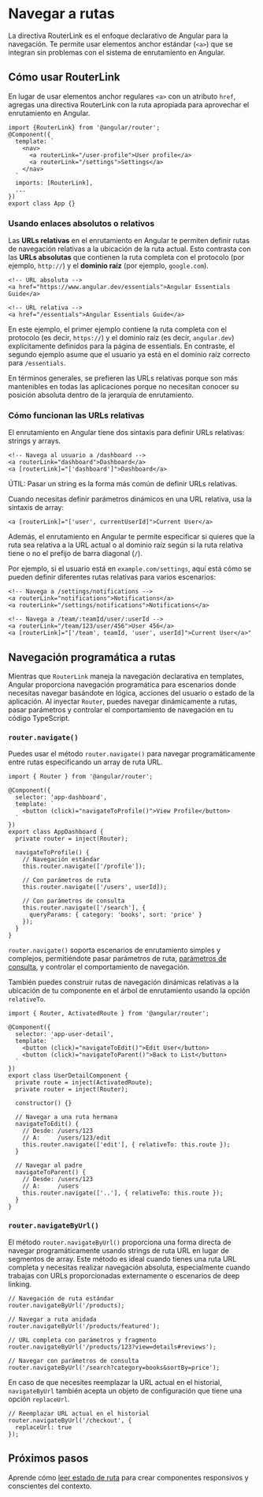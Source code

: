 # Navegar a rutas

La directiva RouterLink es el enfoque declarativo de Angular para la navegación. Te permite usar elementos anchor estándar (`<a>`) que se integran sin problemas con el sistema de enrutamiento en Angular.

## Cómo usar RouterLink

En lugar de usar elementos anchor regulares `<a>` con un atributo `href`, agregas una directiva RouterLink con la ruta apropiada para aprovechar el enrutamiento en Angular.
```angular-ts
import {RouterLink} from '@angular/router';
@Component({
  template: `
    <nav>
      <a routerLink="/user-profile">User profile</a>
      <a routerLink="/settings">Settings</a>
    </nav>
  `
  imports: [RouterLink],
  ...
})
export class App {}
```

### Usando enlaces absolutos o relativos

Las **URLs relativas** en el enrutamiento en Angular te permiten definir rutas de navegación relativas a la ubicación de la ruta actual. Esto contrasta con las **URLs absolutas** que contienen la ruta completa con el protocolo (por ejemplo, `http://`) y el **dominio raíz** (por ejemplo, `google.com`).

```angular-html
<!-- URL absoluta -->
<a href="https://www.angular.dev/essentials">Angular Essentials Guide</a>

<!-- URL relativa -->
<a href="/essentials">Angular Essentials Guide</a>
```

En este ejemplo, el primer ejemplo contiene la ruta completa con el protocolo (es decir, `https://`) y el dominio raíz (es decir, `angular.dev`) explícitamente definidos para la página de essentials. En contraste, el segundo ejemplo asume que el usuario ya está en el dominio raíz correcto para `/essentials`.

En términos generales, se prefieren las URLs relativas porque son más mantenibles en todas las aplicaciones porque no necesitan conocer su posición absoluta dentro de la jerarquía de enrutamiento.

### Cómo funcionan las URLs relativas

El enrutamiento en Angular tiene dos sintaxis para definir URLs relativas: strings y arrays.

```angular-html
<!-- Navega al usuario a /dashboard -->
<a routerLink="dashboard">Dashboard</a>
<a [routerLink]="['dashboard']">Dashboard</a>
```

ÚTIL: Pasar un string es la forma más común de definir URLs relativas.

Cuando necesitas definir parámetros dinámicos en una URL relativa, usa la sintaxis de array:

```angular-html
<a [routerLink]="['user', currentUserId]">Current User</a>
```

Además, el enrutamiento en Angular te permite especificar si quieres que la ruta sea relativa a la URL actual o al dominio raíz según si la ruta relativa tiene o no el prefijo de barra diagonal (`/`).

Por ejemplo, si el usuario está en `example.com/settings`, aquí está cómo se pueden definir diferentes rutas relativas para varios escenarios:

```angular-html
<!-- Navega a /settings/notifications -->
<a routerLink="notifications">Notifications</a>
<a routerLink="/settings/notifications">Notifications</a>

<!-- Navega a /team/:teamId/user/:userId -->
<a routerLink="/team/123/user/456">User 456</a>
<a [routerLink]="['/team', teamId, 'user', userId]">Current User</a>"
```

## Navegación programática a rutas

Mientras que `RouterLink` maneja la navegación declarativa en templates, Angular proporciona navegación programática para escenarios donde necesitas navegar basándote en lógica, acciones del usuario o estado de la aplicación. Al inyectar `Router`, puedes navegar dinámicamente a rutas, pasar parámetros y controlar el comportamiento de navegación en tu código TypeScript.

### `router.navigate()`

Puedes usar el método `router.navigate()` para navegar programáticamente entre rutas especificando un array de ruta URL.

```angular-ts
import { Router } from '@angular/router';

@Component({
  selector: 'app-dashboard',
  template: `
    <button (click)="navigateToProfile()">View Profile</button>
  `
})
export class AppDashboard {
  private router = inject(Router);

  navigateToProfile() {
    // Navegación estándar
    this.router.navigate(['/profile']);

    // Con parámetros de ruta
    this.router.navigate(['/users', userId]);

    // Con parámetros de consulta
    this.router.navigate(['/search'], {
      queryParams: { category: 'books', sort: 'price' }
    });
  }
}
```

`router.navigate()` soporta escenarios de enrutamiento simples y complejos, permitiéndote pasar parámetros de ruta, [parámetros de consulta](/guide/routing/read-route-state#query-parameters), y controlar el comportamiento de navegación.

También puedes construir rutas de navegación dinámicas relativas a la ubicación de tu componente en el árbol de enrutamiento usando la opción `relativeTo`.

```angular-ts
import { Router, ActivatedRoute } from '@angular/router';

@Component({
  selector: 'app-user-detail',
  template: `
    <button (click)="navigateToEdit()">Edit User</button>
    <button (click)="navigateToParent()">Back to List</button>
  `
})
export class UserDetailComponent {
  private route = inject(ActivatedRoute);
  private router = inject(Router);

  constructor() {}

  // Navegar a una ruta hermana
  navigateToEdit() {
    // Desde: /users/123
    // A:     /users/123/edit
    this.router.navigate(['edit'], { relativeTo: this.route });
  }

  // Navegar al padre
  navigateToParent() {
    // Desde: /users/123
    // A:     /users
    this.router.navigate(['..'], { relativeTo: this.route });
  }
}
```

### `router.navigateByUrl()`

El método `router.navigateByUrl()` proporciona una forma directa de navegar programáticamente usando strings de ruta URL en lugar de segmentos de array. Este método es ideal cuando tienes una ruta URL completa y necesitas realizar navegación absoluta, especialmente cuando trabajas con URLs proporcionadas externamente o escenarios de deep linking.

```angular-ts
// Navegación de ruta estándar
router.navigateByUrl('/products);

// Navegar a ruta anidada
router.navigateByUrl('/products/featured');

// URL completa con parámetros y fragmento
router.navigateByUrl('/products/123?view=details#reviews');

// Navegar con parámetros de consulta
router.navigateByUrl('/search?category=books&sortBy=price');
```

En caso de que necesites reemplazar la URL actual en el historial, `navigateByUrl` también acepta un objeto de configuración que tiene una opción `replaceUrl`.

```angular-ts
// Reemplazar URL actual en el historial
router.navigateByUrl('/checkout', {
  replaceUrl: true
});
```

## Próximos pasos

Aprende cómo [leer estado de ruta](/guide/routing/read-route-state) para crear componentes responsivos y conscientes del contexto.

